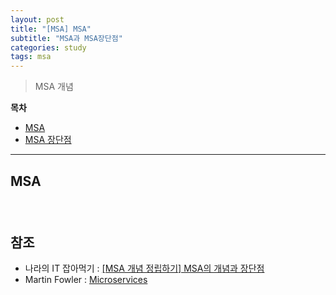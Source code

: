 ```yaml
---
layout: post
title: "[MSA] MSA"
subtitle: "MSA과 MSA장단점"
categories: study
tags: msa
---
```


> MSA 개념

**목차**  
 - [MSA](#MSA)  
 - [MSA 장단점](#MSA-장단점)
---

## MSA

### 

<br/>

## 참조

- 나라의 IT 잡아먹기 : [[MSA 개념 정립하기] MSA의 개념과 장단점](https://waspro.tistory.com/429?category=857035)
- Martin Fowler : [Microservices](https://martinfowler.com/articles/microservices.html)